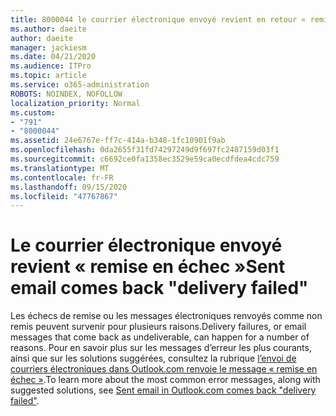 ```yaml
---
title: 8000044 le courrier électronique envoyé revient en retour « remise échec » dans Outlook.com
ms.author: daeite
author: daeite
manager: jackiesm
ms.date: 04/21/2020
ms.audience: ITPro
ms.topic: article
ms.service: o365-administration
ROBOTS: NOINDEX, NOFOLLOW
localization_priority: Normal
ms.custom:
- "791"
- "8000044"
ms.assetid: 24e6767e-ff7c-414a-b348-1fc10901f9ab
ms.openlocfilehash: 0da2655f31fd74297249d9f697fc2487159d03f1
ms.sourcegitcommit: c6692ce0fa1358ec3529e59ca0ecdfdea4cdc759
ms.translationtype: MT
ms.contentlocale: fr-FR
ms.lasthandoff: 09/15/2020
ms.locfileid: "47767867"
---
```

# <a name="sent-email-comes-back-delivery-failed"></a><span data-ttu-id="e824b-102">Le courrier électronique envoyé revient « remise en échec »</span><span class="sxs-lookup"><span data-stu-id="e824b-102">Sent email comes back "delivery failed"</span></span>

<span data-ttu-id="e824b-103">Les échecs de remise ou les messages électroniques renvoyés comme non remis peuvent survenir pour plusieurs raisons.</span><span class="sxs-lookup"><span data-stu-id="e824b-103">Delivery failures, or email messages that come back as undeliverable, can happen for a number of reasons.</span></span> <span data-ttu-id="e824b-104">Pour en savoir plus sur les messages d’erreur les plus courants, ainsi que sur les solutions suggérées, consultez la rubrique [l’envoi de courriers électroniques dans Outlook.com renvoie le message « remise en échec »](https://support.office.com/article/45e048ac-f7b1-4c0f-b525-081cb34f1062?wt.mc_id=Office_Outlook_com_Alchemy).</span><span class="sxs-lookup"><span data-stu-id="e824b-104">To learn more about the most common error messages, along with suggested solutions, see [Sent email in Outlook.com comes back "delivery failed"](https://support.office.com/article/45e048ac-f7b1-4c0f-b525-081cb34f1062?wt.mc_id=Office_Outlook_com_Alchemy).</span></span>
  